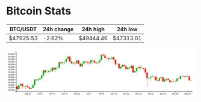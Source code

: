 # Bitcoin Stats

BTC/USDT|24h change|24h high|24h low|
|---|---|---|---|
|$47925.53|-2.62%|$49444.46|$47313.01|

<img src="./chart.svg">
